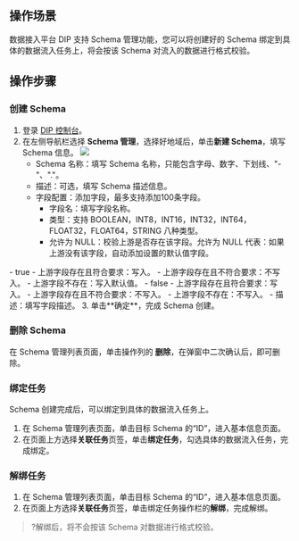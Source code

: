 ## 操作场景

数据接入平台 DIP 支持 Schema 管理功能，您可以将创建好的 Schema 绑定到具体的数据流入任务上，将会按该 Schema 对流入的数据进行格式校验。

## 操作步骤

### 创建 Schema

1. 登录 [DIP 控制台](https://console.cloud.tencent.com/ckafka/datahub-overview)。
2. 在左侧导航栏选择 **Schema 管理**，选择好地域后，单击**新建 Schema**，填写 Schema 信息。
   ![](https://qcloudimg.tencent-cloud.cn/raw/a1495c9cd98b0709264514a2ae701507.png)
   - Schema 名称：填写 Schema 名称，只能包含字母、数字、下划线、"-"、"."。
   - 描述：可选，填写 Schema 描述信息。
   - 字段配置：添加字段，最多支持添加100条字段。
     - 字段名：填写字段名称。
     - 类型：支持 BOOLEAN，INT8，INT16，INT32，INT64，FLOAT32，FLOAT64，STRING 八种类型。
     - 允许为 NULL：校验上游是否存在该字段。允许为 NULL 代表：如果上游没有该字段，自动添加设置的默认值字段。
<dx-alert infotype="explain" title="关于字段配置中是否为 NULL 的详细说明：">
 - true 
   - 上游字段存在且符合要求：写入。
   - 上游字段存在且不符合要求：不写入。
   - 上游字段不存在：写入默认值。
 - false  
   - 上游字段存在且符合要求：写入。
   - 上游字段存在且不符合要求：不写入。
   - 上游字段不存在：不写入。
</dx-alert>
     - 描述：填写字段描述。
3. 单击**确定**，完成 Schema 创建。

### 删除 Schema


在 Schema 管理列表页面，单击操作列的 **删除**，在弹窗中二次确认后，即可删除。



### 绑定任务

Schema 创建完成后，可以绑定到具体的数据流入任务上。

1. 在 Schema 管理列表页面，单击目标 Schema 的“ID”，进入基本信息页面。
2. 在页面上方选择**关联任务**页签，单击**绑定任务**，勾选具体的数据流入任务，完成绑定。



### 解绑任务



1. 在 Schema 管理列表页面，单击目标 Schema 的“ID”，进入基本信息页面。
2. 在页面上方选择**关联任务**页签，单击绑定任务操作栏的**解绑**，完成解绑。


> ?解绑后，将不会按该 Schema 对数据进行格式校验。
